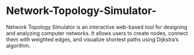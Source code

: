# Network-Topology-Simulator-
Network Topology Simulator is an interactive web-based tool for designing and analyzing computer networks. It allows users to create nodes, connect them with weighted edges, and visualize shortest paths using Dijkstra’s algorithm.
